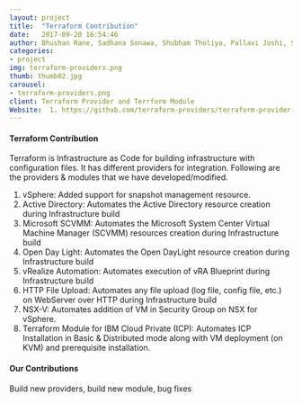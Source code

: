 ```yaml
---
layout: project
title:  "Terraform Contribution"
date:   2017-09-20 16:54:46
author: Bhushan Rane, Sadhana Sonawa, Shubham Tholiya, Pallavi Joshi, Sujay Nakhare, Kiran Gund, Payal Rahatal, Sudeep Mukhedkar, Ganesh Chokhare, Mayur Patange, Vrushal Patankar
categories:
- project
img: terraform-providers.png
thumb: thumb02.jpg
carousel:
- terraform-providers.png
client: Terraform Provider and Terrform Module
Website:  1. https://github.com/terraform-providers/terraform-provider-vsphere 2. https://www.terraform.io/docs/providers/type/community-index.html 3. https://registry.terraform.io/modules/GSLabDev 
---
```


#### Terraform Contribution
Terraform is Infrastructure as Code for building infrastructure with configuration files. It has different providers for integration. Following are the providers & modules that we have developed/modified.

1. vSphere: Added support for snapshot management resource.
2. Active Directory: Automates the Active Directory resource creation during Infrastructure build 
3. Microsoft SCVMM: Automates the Microsoft System Center Virtual Machine Manager (SCVMM) resources creation during Infrastructure build 
4. Open Day Light: Automates the Open DayLight resource creation during Infrastructure build
5. vRealize Automation: Automates execution of vRA Blueprint during Infrastructure build 
6. HTTP File Upload: Automates any file upload (log file, config file, etc.) on WebServer over HTTP during Infrastructure build 
7. NSX-V: Automates addition of VM in Security Group on NSX for vSphere. 
8. Terraform Module for IBM Cloud Private (ICP): Automates ICP Installation in Basic & Distributed mode along with VM deployment (on KVM) and prerequisite installation.

#### Our Contributions
Build new providers, build new module, bug fixes
